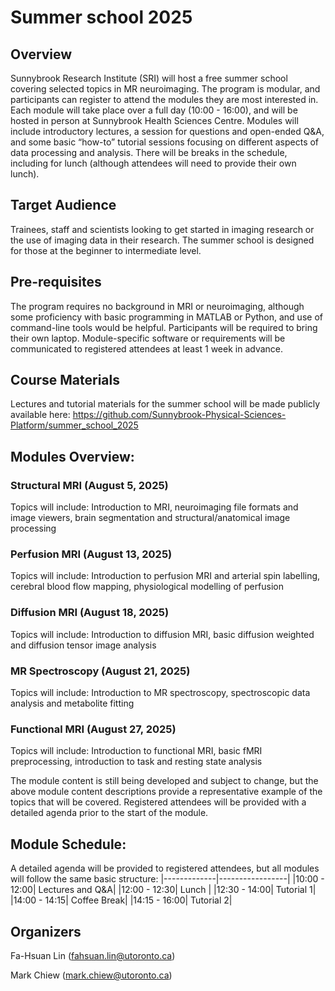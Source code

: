 # Summer school 2025


## Overview
Sunnybrook Research Institute (SRI) will host a free summer school covering selected topics in MR neuroimaging. The program is modular, and participants can register to attend the modules they are most interested in. Each module will take place over a full day (10:00 - 16:00), and will be hosted in person at Sunnybrook Health Sciences Centre. Modules will include introductory lectures, a session for questions and open-ended Q&A, and some basic “how-to” tutorial sessions focusing on different aspects of data processing and analysis. There will be breaks in the schedule, including for lunch (although attendees will need to provide their own lunch).

## Target Audience
Trainees, staff and scientists looking to get started in imaging research or the use of imaging data in their research. The summer school is designed for those at the beginner to intermediate level.

## Pre-requisites
The program requires no background in MRI or neuroimaging, although some proficiency with basic programming in MATLAB or Python, and use of command-line tools would be helpful. Participants will be required to bring their own laptop. Module-specific software or requirements will be communicated to registered attendees at least 1 week in advance.

## Course Materials
Lectures and tutorial materials for the summer school will be made publicly available here: https://github.com/Sunnybrook-Physical-Sciences-Platform/summer_school_2025

## Modules Overview:
### Structural MRI (August 5, 2025)
Topics will include: Introduction to MRI, neuroimaging file formats and image viewers, brain segmentation and structural/anatomical image processing

### Perfusion MRI (August 13, 2025)
Topics will include: Introduction to perfusion MRI and arterial spin labelling, cerebral blood flow mapping, physiological modelling of perfusion

### Diffusion MRI (August 18, 2025)
Topics will include: Introduction to diffusion MRI, basic diffusion weighted and diffusion tensor image analysis

### MR Spectroscopy (August 21, 2025)
Topics will include: Introduction to MR spectroscopy, spectroscopic data analysis and metabolite fitting

### Functional MRI (August 27, 2025)
Topics will include: Introduction to functional MRI, basic fMRI preprocessing, introduction to task and resting state analysis

The module content is still being developed and subject to change, but the above module content descriptions provide a representative example of the topics that will be covered. Registered attendees will be provided with a detailed agenda prior to the start of the module.

## Module Schedule:
A detailed agenda will be provided to registered attendees, but all modules will follow the same basic structure:
|-------------|-----------------|
|10:00 - 12:00| Lectures and Q&A|
|12:00 - 12:30| Lunch |
|12:30 - 14:00| Tutorial 1|
|14:00 - 14:15| Coffee Break|
|14:15 - 16:00| Tutorial 2|

## Organizers
Fa-Hsuan Lin (fahsuan.lin@utoronto.ca)

Mark Chiew (mark.chiew@utoronto.ca)
